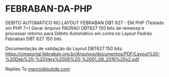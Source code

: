 # FEBRABAN-DA-PHP
DEBITO AUTOMATICO NO LAYOUT FEBRABAN DBT 627 - EM PHP (Testado em PHP 7+)
Gerar Arquivo PADRAO DBT627 150 bits de remessa e processar retorno para Débito Automático em conta no Layout Padrão Febraban DBT 627 150 bits

Documentação de validação do Layout DBT627 150 bits: https://cmsportal.febraban.org.br/Arquivos/documentos/PDF/Layout%20-%20Deb%20-%20Vers%2006%20-%2001_08_2016%20v2.pdf

Replies To marcio@suhdo.com
